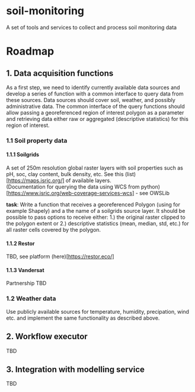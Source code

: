 # soil-monitoring
A set of tools and services to collect and process soil monitoring data

# Roadmap
## 1. Data acquisition functions
As a first step, we need to identify currently available data sources and develop a series of function with a common interface to query data from these sources. 
Data sources should cover soil, weather, and possibly administrative data. The common interface of the query functions should allow passing a georeferenced region of interest polygon as a parameter and retrieving data either raw or aggregated (descriptive statistics) for this region of interest. 

### 1.1 Soil property data

#### 1.1.1 Soilgrids
A set of 250m resolution global raster layers with soil properties such as pH, soc, clay content, bulk density, etc. See this (list)[https://maps.isric.org/] of available layers.  
(Documentation for querying the data using WCS from python)[https://www.isric.org/web-coverage-services-wcs] - see OWSLib

__task__: Write a function that receives a georeferenced Polygon (using for example Shapely) and a the name of a soilgrids source layer. It should be possible to pass options to receive either: 1.) the original raster clipped to the polygon extent or 2.) descriptive statistics (mean, median, std, etc.) for all raster cells covered by the polygon.

#### 1.1.2 Restor
TBD, see platform (here)[https://restor.eco/]

#### 1.1.3 Vandersat
Partnership TBD

### 1.2 Weather data
Use publicly available sources for temperature, humidity, precipation, wind etc. and implement the same functionality as described above. 

## 2. Workflow executor
TBD

## 3. Integration with modelling service
TBD
